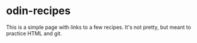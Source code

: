 # odin-recipes
This is a simple page with links to a few recipes.
It's not pretty, but meant to practice HTML and git.